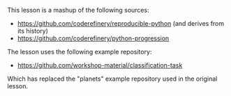 This lesson is a mashup of the following sources:
- https://github.com/coderefinery/reproducible-python (and derives from its history)
- https://github.com/coderefinery/python-progression

The lesson uses the following example repository:
- https://github.com/workshop-material/classification-task

Which has replaced the "planets" example repository used in the original lesson.
